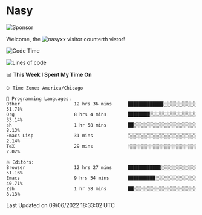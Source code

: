 # Nasy

<!--
<p align="center">
<img height="200" src="https://github-readme-stats.vercel.app/api?username=nasyxx&count_private=true&show_icons=true&theme=dracula&include_all_commits=true"/>
<img height="200" src="https://github-readme-stats.vercel.app/api/top-langs/?username=nasyxx&theme=dracula&hide=html,jupyter+notebook&count_private=true&show_icons=true"/>
</p>

  
----------------
-->

![Sponsor](https://img.shields.io/static/v1.svg?label=Sponsor&message=%E2%9D%A4&logo=GitHub&style=flat&color=pink)
 
Welcome, the ![nasyxx visitor counter](https://count.getloli.com/get/@nasyxx?theme=rule34)th vistor!
 
<!--START_SECTION:waka-->
![Code Time](http://img.shields.io/badge/Code%20Time-2%2C473%20hrs%2032%20mins-blue)

![Lines of code](https://img.shields.io/badge/From%20Hello%20World%20I%27ve%20Written-5%20Million%20lines%20of%20code-blue)

📊 **This Week I Spent My Time On** 

```text
⌚︎ Time Zone: America/Chicago

💬 Programming Languages: 
Other                    12 hrs 36 mins      █████████████░░░░░░░░░░░░   51.78% 
Org                      8 hrs 4 mins        ████████░░░░░░░░░░░░░░░░░   33.14% 
sh                       1 hr 58 mins        ██░░░░░░░░░░░░░░░░░░░░░░░   8.13% 
Emacs Lisp               31 mins             ░░░░░░░░░░░░░░░░░░░░░░░░░   2.14% 
TeX                      29 mins             ░░░░░░░░░░░░░░░░░░░░░░░░░   2.02%

🔥 Editors: 
Browser                  12 hrs 27 mins      ████████████░░░░░░░░░░░░░   51.16% 
Emacs                    9 hrs 54 mins       ██████████░░░░░░░░░░░░░░░   40.71% 
Zsh                      1 hr 58 mins        ██░░░░░░░░░░░░░░░░░░░░░░░   8.13%

```


 Last Updated on 09/06/2022 18:33:02 UTC
<!--END_SECTION:waka-->

<!-- ![visitors](https://visitor-badge.laobi.icu/badge?page_id=nasyxx.nasyxx) -->
